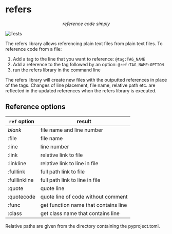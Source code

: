 # refers
*<p style="text-align: center;">reference code simply</p>*
![Tests](https://github.com/Stoops-ML/refers/actions/workflows/test.yml/badge.svg)

The refers library allows referencing plain text files from plain text files. To reference code from a file:
1. Add a tag to the line that you want to reference: `@tag:TAG_NAME`
2. Add a reference to the tag followed by an option: `@ref:TAG_NAME:OPTION`
3. run the refers library in the command line


The refers library will create new files with the outputted references in place of the tags. 
Changes of line placement, file name, relative path etc. are reflected in the updated references when the refers library is executed.

## Reference options

| `ref` option  | result                               |
|---------------|--------------------------------------|
| *blank*       | file name and line number            |
| :file         | file name                            |
| :line         | line number                          |
| :link         | relative link to file                |
| :linkline     | relative link to line in file        |
| :fulllink     | full path link to file               |
| :fulllinkline | full path link to line in file       |
| :quote        | quote line                           |
| :quotecode    | quote line of code without comment   |
| :func         | get function name that contains line |
| :class        | get class name that contains line    |

Relative paths are given from the directory containing the pyproject.toml.
